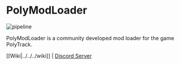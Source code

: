 # PolyModLoader
![pipeline](https://ci.codeberg.org/api/badges/14762/status.svg)

PolyModLoader is a community developed mod loader for the game PolyTrack.

[[Wiki|../../../wiki]] | [Discord Server](https://discord.gg/g5Tr6Ysfh7)